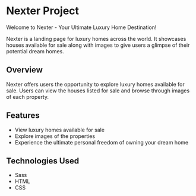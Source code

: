 # Nexter Project

Welcome to Nexter - Your Ultimate Luxury Home Destination!

Nexter is a landing page for luxury homes across the world. It showcases houses available for sale along with images to give users a glimpse of their potential dream homes.

## Overview
Nexter offers users the opportunity to explore luxury homes available for sale. Users can view the houses listed for sale and browse through images of each property.

## Features
* View luxury homes available for sale
* Explore images of the properties
* Experience the ultimate personal freedom of owning your dream home

## Technologies Used
* Sass
* HTML
* CSS

